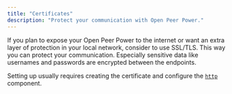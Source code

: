 ```yaml
---
title: "Certificates"
description: "Protect your communication with Open Peer Power."
---
```


If you plan to expose your Open Peer Power to the internet or want an extra layer of protection in your local network, consider to use SSL/TLS. This way you can protect your communication. Especially sensitive data like usernames and  passwords are encrypted between the endpoints.

Setting up usually requires creating the certificate and configure the [`http`](/integrations/http/) component.
